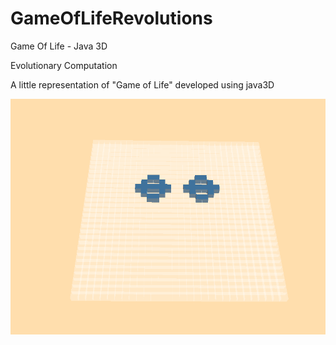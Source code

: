 # GameOfLifeRevolutions
Game Of Life - Java 3D


Evolutionary Computation

A little representation of "Game of Life" developed using java3D


![](https://raw.githubusercontent.com/gaea/GameOfLifeRevolutions/master/doc/gameoflife.png)
